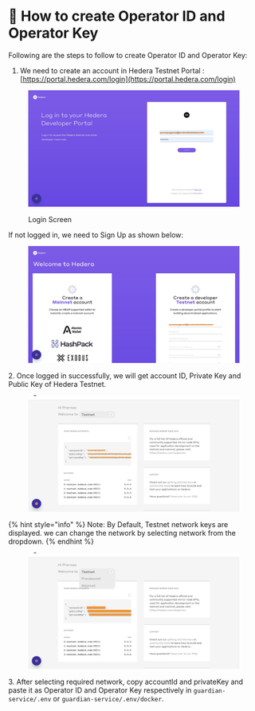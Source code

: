 # 🔨 How to create Operator ID and Operator Key

Following are the steps to follow to create Operator ID and Operator Key:

1. We need to create an account in Hedera Testnet Portal : [https://portal.hedera.com/login](https://portal.hedera.com/login)

<figure><img src="../../.gitbook/assets/Hedera Workflow - Step 2.jpeg" alt=""><figcaption><p>Login Screen</p></figcaption></figure>

If not logged in, we need to Sign Up as shown below:

<figure><img src="../../.gitbook/assets/Hedera Workflow - Step 3.jpeg" alt=""><figcaption></figcaption></figure>

2\. Once logged in successfully, we will get account ID, Private Key and Public Key of Hedera Testnet.

<figure><img src="../../.gitbook/assets/Hedera Workflow - Step 6.jpeg" alt=""><figcaption></figcaption></figure>

{% hint style="info" %}
Note: By Default, Testnet network keys are displayed. we can change the network by selecting network from the dropdown.
{% endhint %}

<figure><img src="../../.gitbook/assets/Hedera Workflow - Step 7.jpeg" alt=""><figcaption></figcaption></figure>

3\. After selecting required network, copy accountId and privateKey and paste it as Operator ID and Operator Key respectively in `guardian-service/.env` or `guardian-service/.env/docker`.
